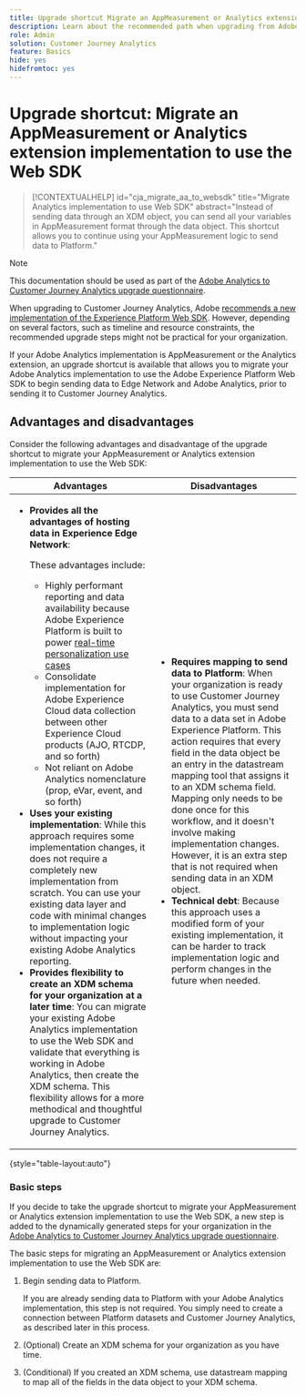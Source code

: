 ```yaml
---
title: Upgrade shortcut Migrate an AppMeasurement or Analytics extension implementation to use the Web SDK
description: Learn about the recommended path when upgrading from Adobe Analytics to Customer Journey Analytics
role: Admin
solution: Customer Journey Analytics
feature: Basics
hide: yes
hidefromtoc: yes
---
```

# Upgrade shortcut\: Migrate an AppMeasurement or Analytics extension implementation to use the Web SDK

<!-- markdownlint-disable MD034 -->

>[!CONTEXTUALHELP]
>id="cja_migrate_aa_to_websdk"
>title="Migrate Analytics implementation to use Web SDK"
>abstract="Instead of sending data through an XDM object, you can send all your variables in AppMeasurement format through the data object. This shortcut allows you to continue using your AppMeasurement logic to send data to Platform."

<!-- markdownlint-enable MD034 -->

>[!NOTE]
>
>This documentation should be used as part of the [Adobe Analytics to Customer Journey Analytics upgrade questionnaire](https://gigazelle.github.io/cja-ttv/).

When upgrading to Customer Journey Analytics, Adobe [recommends a new implementation of the Experience Platform Web SDK](/help/getting-started/cja-upgrade/cja-upgrade-recommendations.md). However, depending on several factors, such as timeline and resource constraints, the recommended upgrade steps might not be practical for your organization. 

If your Adobe Analytics implementation is AppMeasurement or the Analytics extension, an upgrade shortcut is available that allows you to migrate your Adobe Analytics implementation to use the Adobe Experience Platform Web SDK to begin sending data to Edge Network and Adobe Analytics, prior to sending it to Customer Journey Analytics. 

## Advantages and disadvantages

Consider the following advantages and disadvantage of the upgrade shortcut to migrate your AppMeasurement or Analytics extension implementation to use the Web SDK:

| Advantages | Disadvantages |
|----------|---------|
|<ul><li>**Provides all the advantages of hosting data in Experience Edge Network**: <p>These advantages include:</p><ul><li>Highly performant reporting and data availability because Adobe Experience Platform is built to power [real-time personalization use cases](https://experienceleague.adobe.com/docs/experience-platform/destinations/ui/activate/configure-personalization-destinations.html)</li><li>Consolidate implementation for Adobe Experience Cloud data collection between other Experience Cloud products (AJO, RTCDP, and so forth)</li><li>Not reliant on Adobe Analytics nomenclature (prop, eVar, event, and so forth)</li></ul><li>**Uses your existing implementation**: While this approach requires some implementation changes, it does not require a completely new implementation from scratch. You can use your existing data layer and code with minimal changes to implementation logic without impacting your existing Adobe Analytics reporting.</li><li>**Provides flexibility to create an XDM schema for your organization at a later time**: You can migrate your existing Adobe Analytics implementation to use the Web SDK and validate that everything is working in Adobe Analytics, then create the XDM schema. This flexibility allows for a more methodical and thoughtful upgrade to Customer Journey Analytics.</li></ul> | <ul><li>**Requires mapping to send data to Platform**: When your organization is ready to use Customer Journey Analytics, you must send data to a data set in Adobe Experience Platform. This action requires that every field in the data object be an entry in the datastream mapping tool that assigns it to an XDM schema field. Mapping only needs to be done once for this workflow, and it doesn't involve making implementation changes. However, it is an extra step that is not required when sending data in an XDM object.</li><li>**Technical debt**: Because this approach uses a modified form of your existing implementation, it can be harder to track implementation logic and perform changes in the future when needed. </li></ul> |

{style="table-layout:auto"}

### Basic steps

If you decide to take the upgrade shortcut to migrate your AppMeasurement or Analytics extension implementation to use the Web SDK, a new step is added to the dynamically generated steps for your organization in the [Adobe Analytics to Customer Journey Analytics upgrade questionnaire](https://gigazelle.github.io/cja-ttv/). 

The basic steps for migrating an AppMeasurement or Analytics extension implementation to use the Web SDK are:

1. Begin sending data to Platform.

   If you are already sending data to Platform with your Adobe Analytics implementation, this step is not required. You simply need to create a connection between Platform datasets and Customer Journey Analytics, as described later in this process.

1. (Optional) Create an XDM schema for your organization as you have time.

1. (Conditional) If you created an XDM schema, use datastream mapping to map all of the fields in the data object to your XDM schema.

